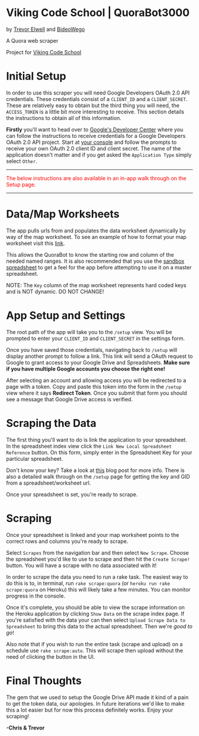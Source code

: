 # Viking Code School | QuoraBot3000

by [Trevor Elwell](https://github.com/telwell) and [BideoWego](https://github.com/BideoWego)

A Quora web scraper

Project for [Viking Code School](http://vikingcodeschool.com)

# Initial Setup
In order to use this scraper you will need Google Developers OAuth 2.0 API credentials. These credentials consist of a `CLIENT_ID` and a `CLIENT_SECRET`. These are relatively easy to obtain but the third thing you will need, the `ACCESS_TOKEN` is a little bit more interesting to receive. This section details the instructions to obtain all of this information. 

**Firstly** you'll want to head over to [Google's Developer Center](https://developers.google.com/drive/web/auth/web-server) where you can follow the instructions to receive credentials for a Google Developers OAuth 2.0 API project. Start at [your console](https://console.developers.google.com/flows/enableapi?apiid=drive&credential=client_key) and follow the prompts to receive your own OAuth 2.0 client ID and client secret. The name of the application doesn't matter and if you get asked the `Application Type` simply select `Other`.

----

<p style="color:red;">The below instructions are also available in an in-app walk through on the Setup page.</p>

----

# Data/Map Worksheets
The app pulls urls from and populates the data worksheet dynamically by way of the map worksheet. To see an example of how to format your map worksheet visit this [link](https://docs.google.com/spreadsheets/d/1cObJm4eFx1oYjMRzgNsgEymoQa6J0oWBUVW2yIRcpVo/edit#gid=872208525).

This allows the QuoraBot to know the starting row and column of the needed named ranges. It is also recommended that you use the [sandbox spreadsheet](https://docs.google.com/spreadsheets/d/1cObJm4eFx1oYjMRzgNsgEymoQa6J0oWBUVW2yIRcpVo/edit#gid=0&vpid=A1) to get a feel for the app before attempting to use it on a master spreadsheet.

NOTE: The `Key` column of the map worksheet represents hard coded keys and is NOT dynamic. DO NOT CHANGE!

# App Setup and Settings
The root path of the app will take you to the `/setup` view. You will be prompted to enter your `CLIENT_ID` and `CLIENT_SECRET` in the settings form.

Once you have saved those credentials, navigating back to `/setup` will display another prompt to follow a link. This link will send a OAuth request to Google to grant access to your Google Drive and Spreadsheets. **Make sure if you have multiple Google accounts you choose the right one!**

After selecting an account and allowing access you will be redirected to a page with a token. Copy and paste this token into the form in the `/setup` view where it says **Redirect Token**. Once you submit that form you should see a message that Google Drive access is verified.

# Scraping the Data
The first thing you'll want to do is link the application to your spreadsheet. In the spreadsheet index view click the `Link New Local Spreadsheet Reference` button. On this form, simply enter in the Spreadsheet Key for your particular spreadsheet.

Don't know your key? Take a look at [this](http://www.coolheadtech.com/blog/use-data-from-other-google-spreadsheets) blog post for more info. There is also a detailed walk through on the `/setup` page for getting the key and GID from a spreadsheet/worksheet url.

Once your spreadsheet is set, you're ready to scrape.

# Scraping
Once your spreadsheet is linked and your map worksheet points to the correct rows and columns you're ready to scrape.

Select `Scrapes` from the navigation bar and then select `New Scrape`. Choose the spreadsheet you'd like to use to scrape and then hit the `Create Scrape!` button. You will have a scrape with no data associated with it!

In order to scrape the data you need to run a rake task. The easiest way to do this is to, in terminal, run `rake scrape:quora` (or `heroku run rake scrape:quora` on Heroku) this will likely take a few minutes. You can monitor progress in the console.

Once it's complete, you should be able to view the scrape information on the Heroku application by clicking `Show Data` on the scrape index page. If you're satisfied with the data your can then select `Upload Scrape Data to Spreadsheet` to bring this data to the actual spreadsheet. Then we're *good to go*!

Also note that if you wish to run the entire task (scrape and upload) on a schedule use `rake scrape:auto`. This will scrape then upload without the need of clicking the button in the UI.

# Final Thoughts
The gem that we used to setup the Google Drive API made it kind of a pain to get the token data, our apologies. In future iterations we'd like to make this a lot easier but for now this process definitely works. Enjoy your scraping!

**-Chris & Trevor**

